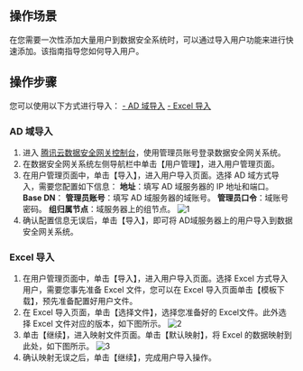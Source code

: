 ## 操作场景
在您需要一次性添加大量用户到数据安全系统时，可以通过导入用户功能来进行快速添加。该指南指导您如何导入用户。


## 操作步骤
您可以使用以下方式进行导入：
[- AD 域导入](#AD)
[- Excel 导入](#Excel)

<a id="AD"></a>

### AD 域导入
1. 进入 [腾讯云数据安全网关控制台](https://console.cloud.tencent.com/dasb)，使用管理员账号登录数据安全网关系统。
2. 在数据安全网关系统左侧导航栏中单击【用户管理】，进入用户管理页面。
3. 在用户管理页面中，单击【导入】，进入用户导入页面。选择 AD 域方式导入，需要您配置如下信息：
     **地址**：填写 AD 域服务器的 IP 地址和端口。
       **Base DN**：
       **管理员账号**：填写 AD 域服务器的域账号。
       **管理员口令**：域账号密码。
       **组归属节点**：域服务器上的组节点。
       ![1](https://main.qcloudimg.com/raw/23c3bb9c1e6020cd811bd5fb8327c149.png)
4. 确认配置信息无误后，单击【导入】，即可将 AD域服务器上的用户导入到数据安全网关系统。

<a id="Excel"></a>
### Excel 导入
1. 在用户管理页面中，单击【导入】，进入用户导入页面。选择 Excel 方式导入用户，需要您事先准备 Excel 文件，您可以在 Excel 导入页面单击【模板下载】，预先准备配置好用户文件。
2. 在 Excel 导入页面，单击【选择文件】，选择您准备好的 Excel文件。此外选择 Excel 文件对应的版本，如下图所示。
  ![2](https://main.qcloudimg.com/raw/a458c9a877b69448e0cd690347c488ec.png) 
3. 单击【继续】，进入映射文件页面。单击【默认映射】，将 Excel 的数据映射到此处，如下图所示。
  ![3](https://main.qcloudimg.com/raw/6b7bb0428ad76b5a8c53e7cec269f757.png)
4. 确认映射无误之后，单击【继续】，完成用户导入操作。
